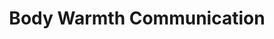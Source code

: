 --- 
title: "Body Warmth Communication"
publishdate: "2019-7-20T16:48:46+02:00"
src: "https://365manga.net/manga/body-warmth-communication"
image: "https://data.365manga.net/images/thumbnails/6919-body-warmth-communication.jpg"
description: "Madoka is in love with the girly manager of her basketball team, Yuma. As she's having more and more trouble keeping her feelings in check, Yuma does something that starts a fight between the two. Will their feelings overcome the fight...?"
---